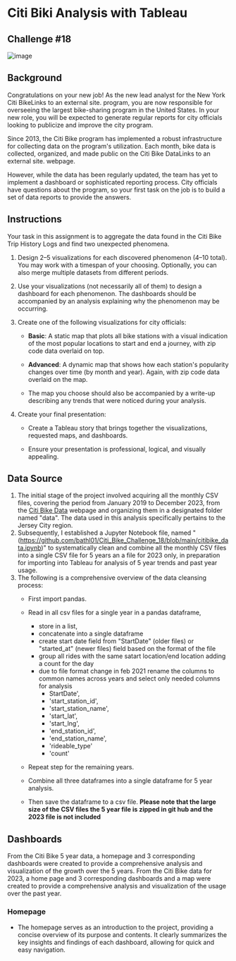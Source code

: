 # Citi Biki Analysis with Tableau
## Challenge #18
![image](https://github.com/bathl01/Citi_Bike_Challenge_18/assets/145512041/f74772a6-06d6-4f4b-9524-f70e92e5c11c)
## Background
Congratulations on your new job! As the new lead analyst for the New York Citi BikeLinks to an external site. program, you are now responsible for overseeing the largest 
bike-sharing program in the United States. In your new role, you will be expected to generate regular reports for city officials looking to publicize and improve the city program.

Since 2013, the Citi Bike program has implemented a robust infrastructure for collecting data on the program's utilization. Each month, bike data is collected, organized, and 
made public on the Citi Bike DataLinks to an external site. webpage.

However, while the data has been regularly updated, the team has yet to implement a dashboard or sophisticated reporting process. City officials have questions about the program, 
so your first task on the job is to build a set of data reports to provide the answers.

## Instructions
Your task in this assignment is to aggregate the data found in the Citi Bike Trip History Logs and find two unexpected phenomena.

1. Design 2–5 visualizations for each discovered phenomenon (4–10 total). You may work with a timespan of your choosing. Optionally, you can also merge multiple datasets from different periods.
2. Use your visualizations (not necessarily all of them) to design a dashboard for each phenomenon. The dashboards should be accompanied by an analysis explaining why the phenomenon may be occurring.
3. Create one of the following visualizations for city officials:
    * **Basic**: A static map that plots all bike stations with a visual indication of the most popular locations to start and end a journey, with zip code data overlaid on top.

    * **Advanced**: A dynamic map that shows how each station's popularity changes over time (by month and year). Again, with zip code data overlaid on the map.

    * The map you choose should also be accompanied by a write-up describing any trends that were noticed during your analysis.

4. Create your final presentation:

    * Create a Tableau story that brings together the visualizations, requested maps, and dashboards.

    * Ensure your presentation is professional, logical, and visually appealing.
    
## Data Source
1. The initial stage of the project involved acquiring all the monthly CSV files, covering the period from January 2019 to December 2023, from the [Citi Bike Data](https://citibikenyc.com/system-data) webpage and organizing them in a designated folder named "data". The data used in this analysis specifically pertains to the Jersey City region.
2. Subsequently, I established a Jupyter Notebook file, named "(https://github.com/bathl01/Citi_Bike_Challenge_18/blob/main/citibike_data.ipynb)" to systematically clean and combine all the monthly CSV files into a single CSV file for 5 years an a file for 2023 only, in preparation for importing into Tableau for analysis of 5 year trends and past year usage.
3. The following is a comprehensive overview of the data cleansing process:
   * First import pandas.
   * Read in all csv files for a single year in a pandas dataframe,
      * store in a list,
      * concatenate into a single dataframe
      * create start date field from "StartDate" (older files) or "started_at" (newer files) field based on the format of the file
      * group all rides with the same satart location/end location adding a count for the day
      * due to file format change in feb 2021 rename the columns to common names across years and select only needed columns for analysis
         * StartDate', 
         * 'start_station_id', 
         * 'start_station_name', 
         * 'start_lat',
         * 'start_lng',	
         * 'end_station_id',	
         * 'end_station_name', 
         * 'rideable_type'
         * 'count'  
   
   * Repeat step for the remaining years.
   * Combine all three dataframes into a single dataframe for 5 year analysis.
   * Then save the dataframe to a csv file.
   **Please note that the large size of the CSV files the 5 year file is zipped in git hub and the 2023 file is not included**
## Dashboards
From the Citi Bike 5 year data, a homepage and 3 corresponding dashboards were created to provide a comprehensive analysis and visualization of the growth over the 5 years.
From the Citi Bike data for 2023, a home page and 3 corresponding dashboards and a map were created to provide a comprehensive analysis and visualization of the usage over the past year.
### Homepage
* The homepage serves as an introduction to the project, providing a concise overview of its purpose and contents. It clearly summarizes the key insights and findings of each dashboard, allowing for quick and easy navigation.

